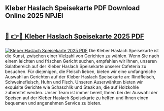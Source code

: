 ## Kleber Haslach Speisekarte PDF Download Online 2025 NPJEl

# <h2><a href="http://gc6zm6v.nevu.top/?p=Kleber+Haslach+Speisekarte">🔗 👉🔴 Kleber Haslach Speisekarte 2025 PDF</a></h2>

[![Kleber Haslach Speisekarte 2025 PDF](https://i.imgur.com/dBaPXMq.png)](http://gc6zm6v.nevu.top/?p=Kleber+Haslach+Speisekarte)
Die Kleber Haslach Speisekarte ist die Kunst, zwischen einer Vielzahl von Gerichten zu wählen. Wenn Sie nach einem leichten und frischen Gericht suchen, empfehlen wir Ihnen, unseren Salatbereich auf der Kleber Haslach Speisekarte unserer Cafeteria zu besuchen. Für diejenigen, die Fleisch lieben, bieten wir eine umfangreiche Auswahl an Gerichten auf der Kleber Haslach Speisekarte an: Rindfleisch, Schweinefleisch, Huhn und Fisch. Unseren Auserwählten bieten wir exquisite Gerichte wie Schaschlik und Steak an, die auf Holzkohle zubereitet werden. Unser Team ist immer bereit, Ihnen bei der Auswahl der Speisen auf der Kleber Haslach Speisekarte zu helfen und Ihnen einen bequemen und angenehmen Service zu bieten.
